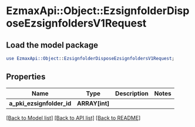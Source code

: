 # EzmaxApi::Object::EzsignfolderDisposeEzsignfoldersV1Request

## Load the model package
```perl
use EzmaxApi::Object::EzsignfolderDisposeEzsignfoldersV1Request;
```

## Properties
Name | Type | Description | Notes
------------ | ------------- | ------------- | -------------
**a_pki_ezsignfolder_id** | **ARRAY[int]** |  | 

[[Back to Model list]](../README.md#documentation-for-models) [[Back to API list]](../README.md#documentation-for-api-endpoints) [[Back to README]](../README.md)


